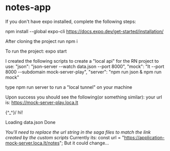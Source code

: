 # notes-app

If you don't have expo installed, complete the following steps:

npm install --global expo-cli
https://docs.expo.dev/get-started/installation/

After cloning the project run npm i

To run the project:
expo start

I created the following scripts to create a "local api" for the RN project to use:
"json": "json-server --watch data.json --port 8000",
"mock": "lt --port 8000 --subdomain mock-server-play",
"server": "npm run json & npm run mock"

type npm run server to run a "local tunnel" on your machine

Upon success you should see the following(or something similar):
your url is: https://mock-server-play.loca.lt

\{^\_^}/ hi!

Loading data.json
Done

*You'll need to replace the url string in the saga files to match the link created by the custom scripts*
Currently its:
const url = "https://application-mock-server.loca.lt/notes";
But it could change...
